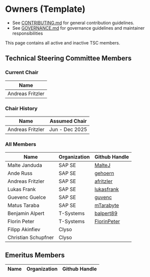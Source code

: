# Owners (Template)

- See [CONTRIBUTING.md](https://github.com/ironcore-dev/steering/blob/main/CONTRIBUTING.md) for general contribution guidelines.
- See [GOVERNANCE.md](https://github.com/ironcore-dev/steering/blob/main/GOVERNANCE.md) for governance guidelines and maintainer responsibilities

This page contains all active and inactive TSC members.

## Technical Steering Committee Members

### Current Chair
| Name |
| ---- | 
| Andreas Fritzler |

### Chair History

| Name | Assumed Chair |
| ---- | ------------ |
| Andreas Fritzler | Jun - Dec 2025 |

### All Members
| Name | Organization | Github Handle |
| ---- | ------------ | --------- |
| Malte Janduda | SAP SE | [MalteJ](https://github.com/MalteJ)
| Ande Russ | SAP SE | [gehoern](https://github.com/gehoern)
| Andreas Fritzler | SAP SE | [afritzler](https://github.com/afritzler)
| Lukas Frank | SAP SE | [lukasfrank](https://github.com/lukasfrank)
| Guevenc Guelce | SAP SE | [guvenc](https://github.com/guvenc)
| Matus Taraba | SAP SE | [mTarabyte](https://github.com/mTarabyte)
| Benjamin Alpert | T-Systems | [balpert89](https://github.com/balpert89)
| Florin Peter | T-Systems | [FlorinPeter](https://github.com/FlorinPeter)
| Filipp Akinfiev | Clyso | 
| Christian Schupfner | Clyso |

## Emeritus Members
| Name | Organization | Github Handle |
| ---- | ------------ | --------- |
